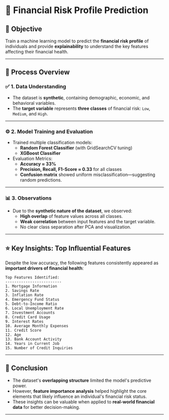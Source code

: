 # 💸 Financial Risk Profile Prediction

## 🧠 Objective
Train a machine learning model to predict the **financial risk profile** of individuals and provide **explainability** to understand the key features affecting their financial health.

---

## 🔁 Process Overview

### ✅ 1. Data Understanding
- The dataset is **synthetic**, containing demographic, economic, and behavioral variables.
- The **target variable** represents **three classes** of financial risk: `Low`, `Medium`, and `High`.

---

### ⚙️ 2. Model Training and Evaluation
- Trained multiple classification models:
  - **Random Forest Classifier** (with GridSearchCV tuning)
  - **XGBoost Classifier**
- Evaluation Metrics:
  - **Accuracy ≈ 33%**
  - **Precision, Recall, F1-Score ≈ 0.33** for all classes
  - **Confusion matrix** showed uniform misclassification—suggesting random predictions.

---

### 📊 3. Observations
- Due to the **synthetic nature of the dataset**, we observed:
  - **High overlap** of feature values across all classes.
  - **Weak correlation** between input features and the target variable.
  - No clear class separation after PCA and visualization.

---

## ⭐ Key Insights: Top Influential Features

Despite the low accuracy, the following features consistently appeared as **important drivers of financial health**:

```
Top Features Identified:
-------------------------
1. Mortgage Information  
2. Savings Rate  
3. Inflation Rate  
4. Emergency Fund Status  
5. Debt-to-Income Ratio  
6. Local Unemployment Rate  
7. Investment Accounts  
8. Credit Card Usage  
9. Interest Rates  
10. Average Monthly Expenses  
11. Credit Score  
12. Age  
13. Bank Account Activity  
14. Years in Current Job  
15. Number of Credit Inquiries
```

---

## 📌 Conclusion
- The dataset's **overlapping structure** limited the model's predictive power.
- However, **feature importance analysis** helped highlight the core elements that likely influence an individual's financial risk status.
- These insights can be valuable when applied to **real-world financial data** for better decision-making.

---
